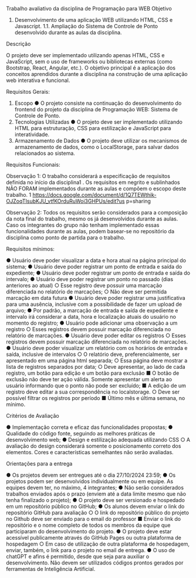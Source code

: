 Trabalho avaliativo da disciplina de Programação para WEB
Objetivo

1. Desenvolvimento de uma aplicação WEB utilizando HTML, CSS e Javascript.
1.1. Ampliação do Sistema de Controle de Ponto desenvolvido durante as
aulas da disciplina.

Descrição

O projeto deve ser implementado utilizando apenas HTML, CSS e JavaScript, sem o
uso de frameworks ou bibliotecas externas (como Bootstrap, React, Angular, etc.). O
objetivo principal é a aplicação dos conceitos aprendidos durante a disciplina na
construção de uma aplicação web interativa e funcional.

Requisitos Gerais:

1. Escopo
● O projeto consiste na continuação do desenvolvimento do frontend do
projeto da disciplina de Programação WEB: Sistema de Controle de
Ponto.
2. Tecnologias Utilizadas
● O projeto deve ser implementado utilizando HTML para estruturação,
CSS para estilização e JavaScript para interatividade.
3. Armazenamento de Dados
● O projeto deve utilizar os mecanismos de armazenamento de dados,
como o LocalStorage, para salvar dados relacionados ao sistema.

Requisitos Funcionais:

Observação 1: O trabalho considerará a especificação de requisitos definida no
início da disciplina1
. Os requisitos em negrito e sublinhados NÃO FORAM
implementados durante as aulas e compõem o escopo deste trabalho.
1
https://docs.google.com/document/d/1Q7TEWthik-OJZoqTIsubKJU_vtfKOrduRuWoi3GHPUs/edit?us
p=sharing

Observação 2: Todos os requisitos serão considerados para a composição da nota
final do trabalho, mesmo os já desenvolvidos durante as aulas. Caso os integrantes
do grupo não tenham implementado essas funcionalidades durante as aulas, podem
basear-se no repositório da disciplina como ponto de partida para o trabalho.

Requisitos mínimos:

  ● Usuário deve poder visualizar a data e hora atual na página principal do
sistema;
  ● Usuário deve poder registrar um ponto de entrada e saída do
expediente;
  ● Usuário deve poder registrar um ponto de entrada e saída do intervalo;
  ● Usuário deve poder registrar um ponto no passado (dias anteriores
ao atual)
    ○ Esse registro deve possuir uma marcação diferenciada no
relatório de marcações;
    ○ Não deve ser permitida marcação em data futura
  ● Usuário deve poder registrar uma justificativa para uma ausência,
inclusive com a possibilidade de fazer um upload de arquivo;
  ● Por padrão, a marcação de entrada e saída de expediente e intervalo irá
considerar a data, hora e localização atuais do usuário no momento do
registro;
  ● Usuário pode adicionar uma observação a um registro
○ Esses registros devem possuir marcação diferenciada no
relatório de marcações.
  ● Usuário deve poder editar os registros
○ Esses registros devem possuir marcação diferenciada no
relatório de marcações.
  ● Usuário deve poder visualizar um relatório com os horários de
entrada e saída, inclusive de intervalos
    ○ O relatório deve, preferencialmente, ser apresentado em uma
página html separada;
    ○ Essa página deve mostrar a lista de registros separados por
data;
    ○ Deve apresentar, ao lado de cada registro, um botão para
edição e um botão para exclusão
      ■ O botão de exclusão não deve ter ação válida. Somente
apresentar um alerta ao usuário informando que o ponto
não pode ser excluído;
      ■ A edição de um registro deve editar a sua
correspondência no localstorage.
○ Deve ser possível filtrar os registros por período
      ■ Último mês e última semana, no mínimo.
      
Critérios de Avaliação

  ● Implementação correta e eficaz das funcionalidades propostas;
  ● Qualidade do código fonte, seguindo as melhores práticas de
desenvolvimento web;
  ● Design e estilização adequada utilizando CSS
    ○ A avaliação do design considerará somente o posicionamento correto
dos elementos. Cores e características semelhantes não serão
avaliadas.

Orientações para a entrega

  ● Os projetos devem ser entregues até o dia 27/10/2024 23:59;
  ● Os projetos podem ser desenvolvidos individualmente ou em equipe. As
equipes devem ter, no máximo, 4 integrantes;
  ● Não serão considerados trabalhos enviados após o prazo (enviem até a data
limite mesmo que não tenha finalizado o projeto);
  ● O projeto deve ser versionado e hospedado em um repositório público no
GitHub;
  ● Os alunos devem enviar o link do repositório GitHub para avaliação
    ○ O link do repositório público do projeto no Github deve ser enviado para
    o email do professor
      ■ Enviar o link do repositório e o nome completo de todos os
membros da equipe que participaram do desenvolvimento do
projeto.
  ● O projeto deve estar acessível publicamente através do GitHub Pages ou
outra plataforma de hospedagem
    ○ Em caso de utilização de outra plataforma de hospedagem, enviar,
também, o link para o projeto no email de entrega.
  ● O uso de chatGPT e afins é permitido, desde que seja para auxiliar o
desenvolvimento. Não devem ser utilizados códigos prontos gerados por
ferramentas de Inteligência Artificial.
